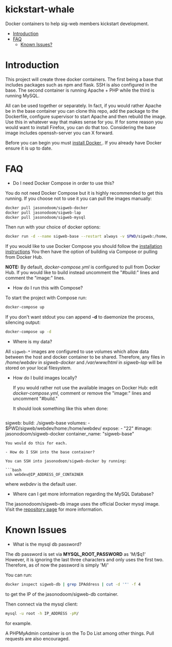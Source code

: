 # kickstart-whale
Docker containers to help sig-web members kickstart development. 

- [Introduction](#introduction)
- [FAQ](#faq)
  - [Known Issues?](#known-issues)

# Introduction

This project will create three docker containers. The first being a base that includes packages such as npm and flask. SSH is also configured in the base. The second container is running Apache + PHP while the third is running MySQL. 

All can be used together or separately. In fact, if you would rather Apache be in the base container you can clone this repo, add the package to the Dockerfile, configure supervisor to start Apache and then rebuild the image. Use this in whatever way that makes sense for you. If for some reason you would want to install Firefox, you can do that too. Considering the base image includes openssh-server you can X forward. 

Before you can begin you must [install Docker ](https://docs.docker.com/engine/installation/). If you already have Docker ensure it is up to date. 

# FAQ

- Do I need Docker Compose in order to use this?

You do not need Docker Compose but it is highly recommended to get this running. If you choose not to use it you can pull the images manually:

```bash
docker pull jasonodoom/sigweb-docker
docker pull jasonodoom/sigweb-lap
docker pull jasonodoom/sigweb-mysql
```

Then run with your choice of docker options:

```bash
docker run -d --name sigweb-base --restart always -v $PWD/sigweb:/home/webdev jasonodoom/sigweb-docker 
```

If you would like to use Docker Compose you should follow the [installation instructions](https://docs.docker.com/compose/install/) You then have the option of building via Compose or pulling from Docker Hub.

**NOTE:** By default, *docker-compose.yml* is configured to pull from Docker Hub. If you would like to build instead uncomment the "#build:" lines and comment the "image:" lines.

- How do I run this with Compose?

To start the project with Compose run:

```bash
docker-compose up
```

If you don't want stdout you can append **-d** to daemonize the process, silencing output:

```bash
docker-compose up -d
```

- Where is my data?

All `sigweb-*` images are configured to use volumes which allow data between the host and docker container to be shared. Therefore, any files in */home/webdev* in *sigweb-docker* and */var/www/html* in *sigweb-lap* will be stored on your local filesystem.


- How do I build images locally?
  
  If you would rather not use the available images on Docker Hub: edit *docker-compose.yml*, comment or remove the "image:" lines and uncomment "#build." 
  
  It should look something like this when done:

  ```bash
sigweb:
   build: ./sigweb-base
   volumes:
    - $PWD/sigweb/webdev/home:/home/webdev/
   expose:
    - "22"
  #image: jasonodoom/sigweb-docker
  container_name: "sigweb-base"
```
You would do this for each.

- How do I SSH into the base container?

You can SSH into jasonodoom/sigweb-docker by running:

```bash
ssh webdev@IP_ADDRESS_OF_CONTAINER
```
 where *webdev* is the default user. 

- Where can I get more information regarding the MySQL Database?

The jasonodoom/sigweb-db image uses the official Docker mysql image. Visit the [repository page](https://hub.docker.com/_/mysql/) for more information.

# Known Issues

- What is the mysql db password?

The db password is set via **MYSQL_ROOT_PASSWORD** as 'M/$q1' However, it is ignoring the last three characters and only uses the first two. Therefore, as of now the password is simply 'M/'

You can run:

```bash
docker inspect sigweb-db | grep IPAddress | cut -d '"' -f 4
```
to get the IP of the jasonodoom/sigweb-db container.

Then connect via the mysql client:

```bash
mysql -u root -h IP_ADDRESS -pM/
```
for example.


A PHPMyAdmin container is on the To Do List among other things. Pull requests are also encouraged. 

